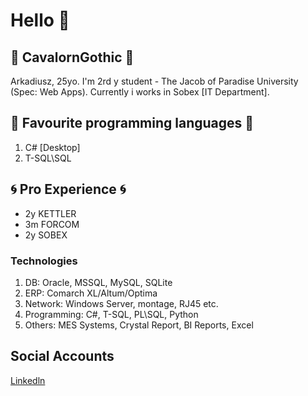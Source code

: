 # Hello :wave:

## :space_invader: CavalornGothic :space_invader:
Arkadiusz, 25yo. I'm 2rd y student - The Jacob of Paradise University (Spec: Web Apps).
Currently i works in Sobex [IT Department].

## :gem: Favourite programming languages :gem:
1. C# [Desktop]
2. T-SQL\SQL

## :cyclone: Pro Experience :cyclone:
- 2y KETTLER
- 3m FORCOM
- 2y SOBEX

### Technologies
1. DB: Oracle, MSSQL, MySQL, SQLite
2. ERP: Comarch XL/Altum/Optima
3. Network: Windows Server, montage, RJ45 etc.
4. Programming: C#, T-SQL, PL\SQL, Python 
5. Others: MES Systems, Crystal Report, BI Reports, Excel 

## Social Accounts
[Linkedln](https://www.linkedin.com/in/arkadiusz-stando-9a9396161/)

